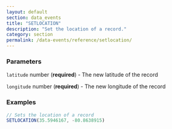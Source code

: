 ```yaml
---
layout: default
section: data_events
title: "SETLOCATION"
description: "Set the location of a record."
category: section
permalink: /data-events/reference/setlocation/
---
```


### Parameters

`latitude` number (__required__) - The new latitude of the record

`longitude` number (__required__) - The new longitude of the record

### Examples

```js
// Sets the location of a record
SETLOCATION(35.5946167, -80.8638915)
```